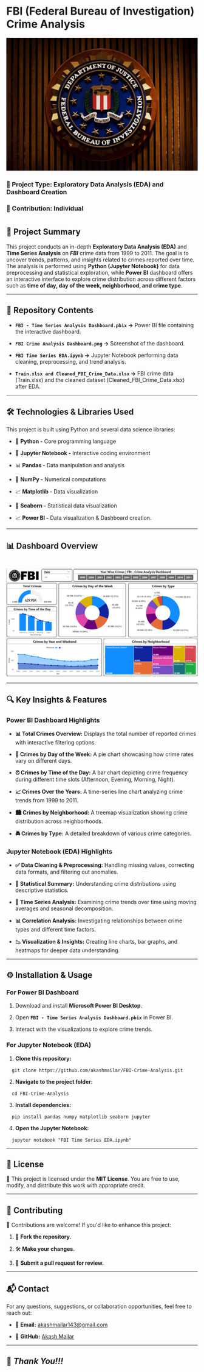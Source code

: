 # FBI (Federal Bureau of Investigation) Crime Analysis

![FBI](https://github.com/akashmailar/FBI-Crime-Analysis/blob/main/fbi-crest.jpg)

### 📌 Project Type: Exploratory Data Analysis (EDA) and Dashboard Creation

### 👤 Contribution: Individual

#
## 📖 Project Summary

This project conducts an in-depth **Exploratory Data Analysis (EDA)** and **Time Series Analysis** on ***FBI*** crime data from 1999 to 2011. The goal is to uncover trends, patterns, and insights related to crimes reported over time. The analysis is performed using **Python (Jupyter Notebook)** for data preprocessing and statistical exploration, while **Power BI** dashboard offers an interactive interface to explore crime distribution across different factors such as **time of day, day of the week, neighborhood, and crime type**.

---

## 📂 Repository Contents

- **`FBI - Time Series Analysis Dashboard.pbix` →** Power BI file containing the interactive dashboard.

- **`FBI Crime Analysis Dashboard.png` →** Screenshot of the dashboard.

- **`FBI Time Series EDA.ipynb` →** Jupyter Notebook performing data cleaning, preprocessing, and trend analysis.

- **`Train.xlsx and Cleaned_FBI_Crime_Data.xlsx` →** FBI crime data (Train.xlsx) and the cleaned dataset (Cleaned_FBI_Crime_Data.xlsx) after EDA.

---

## 🛠 Technologies & Libraries Used

This project is built using Python and several data science libraries:

- 🐍 **Python -** Core programming language

- 📓 **Jupyter Notebook -** Interactive coding environment

- 📊 **Pandas -** Data manipulation and analysis

- 🔢 **NumPy -** Numerical computations

- 📈 **Matplotlib -** Data visualization

- 🎨 **Seaborn -** Statistical data visualization

- 📈 **Power BI -** Data visualization & Dashboard creation.

---

## 📊 Dashboard Overview
#
![Dashboard](https://github.com/akashmailar/FBI-Crime-Analysis/blob/main/FBI%20Crime%20Analysis%20Dashboard.png)

---

## 🔍 Key Insights & Features

### Power BI Dashboard Highlights

- **📊 Total Crimes Overview:** Displays the total number of reported crimes with interactive filtering options.

- **📅 Crimes by Day of the Week:** A pie chart showcasing how crime rates vary on different days.

- **⏰ Crimes by Time of the Day:** A bar chart depicting crime frequency during different time slots (Afternoon, Evening, Morning, Night).

- **📈 Crimes Over the Years:** A time-series line chart analyzing crime trends from 1999 to 2011.

- **🏙️ Crimes by Neighborhood:** A treemap visualization showing crime distribution across neighborhoods.

- **🚔 Crimes by Type:** A detailed breakdown of various crime categories.


### Jupyter Notebook (EDA) Highlights

- **✅ Data Cleaning & Preprocessing:** Handling missing values, correcting data formats, and filtering out anomalies.

- **🔢 Statistical Summary:** Understanding crime distributions using descriptive statistics.

- **🔄 Time Series Analysis:** Examining crime trends over time using moving averages and seasonal decomposition.

- **📊 Correlation Analysis:** Investigating relationships between crime types and different time factors.

- **📉 Visualization & Insights:** Creating line charts, bar graphs, and heatmaps for deeper data understanding.

---

## ⚙️ Installation & Usage

### For Power BI Dashboard

1. Download and install **Microsoft Power BI Desktop**.

2. Open **`FBI - Time Series Analysis Dashboard.pbix`** in Power BI.

3. Interact with the visualizations to explore crime trends.


### For Jupyter Notebook (EDA)

1. **Clone this repository:**
```
  git clone https://github.com/akashmailar/FBI-Crime-Analysis.git
```

2. **Navigate to the project folder:**
```
  cd FBI-Crime-Analysis
```

3. **Install dependencies:**
```
  pip install pandas numpy matplotlib seaborn jupyter
```

4. **Open the Jupyter Notebook:**
```
  jupyter notebook "FBI Time Series EDA.ipynb"
```

---

## 📜 License

📄 This project is licensed under the **MIT License**. You are free to use, modify, and distribute this work with appropriate credit.

---

## 🤝 Contributing

🎯 Contributions are welcome! If you'd like to enhance this project:

1. 🍴 **Fork the repository.**

2. 🛠 **Make your changes.**

3. 📩 **Submit a pull request for review.**

---

## 📬 Contact

For any questions, suggestions, or collaboration opportunities, feel free to reach out:

- 📧 **Email:** akashmailar143@gmail.com

- 🔗 **GitHub:** [Akash Mailar](https://github.com/akashmailar)

---

## 🙏 *Thank You!!!*
